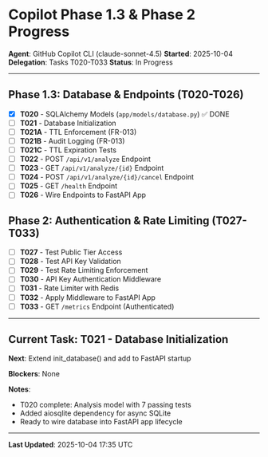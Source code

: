 # Copilot Phase 1.3 & Phase 2 Progress

**Agent**: GitHub Copilot CLI (claude-sonnet-4.5)
**Started**: 2025-10-04
**Delegation**: Tasks T020-T033
**Status**: In Progress

---

## Phase 1.3: Database & Endpoints (T020-T026)

- [x] **T020** - SQLAlchemy Models (`app/models/database.py`) ✅ DONE
- [ ] **T021** - Database Initialization
- [ ] **T021A** - TTL Enforcement (FR-013)
- [ ] **T021B** - Audit Logging (FR-013)
- [ ] **T021C** - TTL Expiration Tests
- [ ] **T022** - POST `/api/v1/analyze` Endpoint
- [ ] **T023** - GET `/api/v1/analyze/{id}` Endpoint
- [ ] **T024** - POST `/api/v1/analyze/{id}/cancel` Endpoint
- [ ] **T025** - GET `/health` Endpoint
- [ ] **T026** - Wire Endpoints to FastAPI App

## Phase 2: Authentication & Rate Limiting (T027-T033)

- [ ] **T027** - Test Public Tier Access
- [ ] **T028** - Test API Key Validation
- [ ] **T029** - Test Rate Limiting Enforcement
- [ ] **T030** - API Key Authentication Middleware
- [ ] **T031** - Rate Limiter with Redis
- [ ] **T032** - Apply Middleware to FastAPI App
- [ ] **T033** - GET `/metrics` Endpoint (Authenticated)

---

## Current Task: T021 - Database Initialization

**Next**: Extend init_database() and add to FastAPI startup

**Blockers**: None

**Notes**:
- T020 complete: Analysis model with 7 passing tests
- Added aiosqlite dependency for async SQLite
- Ready to wire database into FastAPI app lifecycle

---

**Last Updated**: 2025-10-04 17:35 UTC
